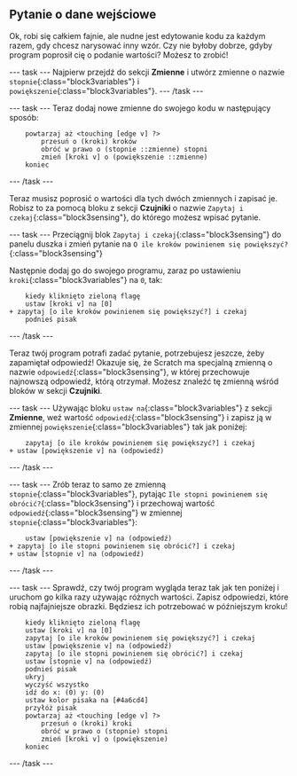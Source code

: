 ## Pytanie o dane wejściowe

Ok, robi się całkiem fajnie, ale nudne jest edytowanie kodu za każdym razem, gdy chcesz narysować inny wzór. Czy nie byłoby dobrze, gdyby program poprosił cię o podanie wartości? Możesz to zrobić!

\--- task \--- Najpierw przejdź do sekcji **Zmienne** i utwórz zmienne o nazwie `stopnie`{:class="block3variables"} i `powiększenie`{:class="block3variables"}. \--- /task \---

\--- task \--- Teraz dodaj nowe zmienne do swojego kodu w następujący sposób:

```blocks3
    powtarzaj aż <touching [edge v] ?> 
        przesuń o (kroki) kroków
        obróć w prawo o (stopnie ::zmienne) stopni
        zmień [kroki v] o (powiększenie ::zmienne)
    koniec
```

\--- /task \---

Teraz musisz poprosić o wartości dla tych dwóch zmiennych i zapisać je. Robisz to za pomocą bloku z sekcji **Czujniki** o nazwie `Zapytaj i czekaj`{:class="block3sensing"}, do którego możesz wpisać pytanie.

\--- task \--- Przeciągnij blok `Zapytaj i czekaj`{:class="block3sensing"} do panelu duszka i zmień pytanie na `O ile kroków powinienem się powiększyć?`{:class="block3sensing"}

Następnie dodaj go do swojego programu, zaraz po ustawieniu `kroki`{:class="block3variables"} na `0`, tak:

```blocks3
    kiedy kliknięto zieloną flagę
    ustaw [kroki v] na [0]
+ zapytaj [o ile kroków powinienem się powiększyć?] i czekaj
    podnieś pisak
```

\--- /task \---

Teraz twój program potrafi zadać pytanie, potrzebujesz jeszcze, żeby zapamiętał odpowiedź! Okazuje się, że Scratch ma specjalną zmienną o nazwie `odpowiedź`{:class="block3sensing"}, w której przechowuje najnowszą odpowiedź, którą otrzymał. Możesz znaleźć tę zmienną wśród bloków w sekcji **Czujniki**.

\--- task \--- Używając bloku `ustaw na`{:class="block3variables"} z sekcji **Zmienne**, weź wartość `odpowiedź`{:class="block3sensing"} i zapisz ją w zmiennej `powiększenie`{:class="block3variables"} tak jak poniżej:

```blocks3
    zapytaj [o ile kroków powinienem się powiększyć?] i czekaj
+ ustaw [powiększenie v] na (odpowiedź)
```

\--- /task \---

\--- task \--- Zrób teraz to samo ze zmienną `stopnie`{:class="block3variables"}, pytając `Ile stopni powinienem się obrócić?`{:class="block3sensing"} i przechowaj wartość `odpowiedź`{:class="block3sensing"} w zmiennej `stopnie`{:class="block3variables"}:

```blocks3
    ustaw [powiększenie v] na (odpowiedź)
+ zapytaj [o ile stopni powinienem się obrócić?] i czekaj
+ ustaw [stopnie v] na (odpowiedź)
```

\--- /task \---

\--- task \--- Sprawdź, czy twój program wygląda teraz tak jak ten poniżej i uruchom go kilka razy używając różnych wartości. Zapisz odpowiedzi, które robią najfajniejsze obrazki. Będziesz ich potrzebować w późniejszym kroku!

```blocks3
    kiedy kliknięto zieloną flagę
    ustaw [kroki v] na [0]
    zapytaj [o ile kroków powinienem się powiększyć?] i czekaj
    ustaw [powiększenie v] na (odpowiedź)
    zapytaj [o ile stopni powinienem się obrócić?] i czekaj
    ustaw [stopnie v] na (odpowiedź)
    podnieś pisak
    ukryj
    wyczyść wszystko
    idź do x: (0) y: (0)
    ustaw kolor pisaka na [#4a6cd4]
    przyłóż pisak
    powtarzaj aż <touching [edge v] ?> 
        przesuń o (kroki) kroki
        obróć w prawo o (stopnie) stopni
        zmień [kroki v] o (powiększenie)
    koniec
```

\--- /task \---